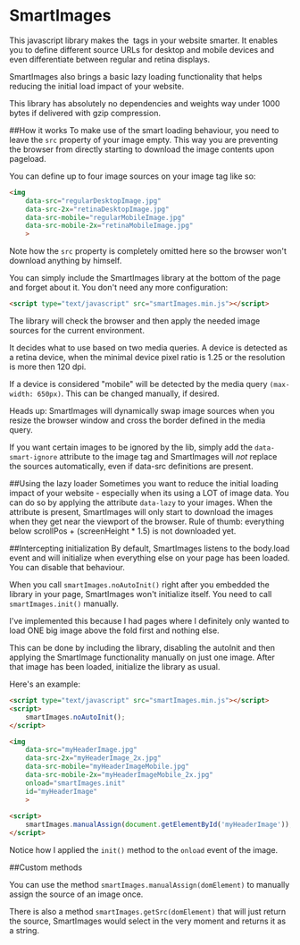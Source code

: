 SmartImages
===========

This javascript library makes the <img> tags in your website smarter. It enables you to define different source URLs
for desktop and mobile devices and even differentiate between regular and retina displays.

SmartImages also brings a basic lazy loading functionality that helps reducing the initial load impact of your website.

This library has absolutely no dependencies and weights way under 1000 bytes if delivered with gzip compression.


##How it works
To make use of the smart loading behaviour, you need to leave the `src` property of your image empty. This way you
are preventing the browser from directly starting to download the image contents upon pageload.

You can define up to four image sources on your image tag like so:

````html
<img
	data-src="regularDesktopImage.jpg"
	data-src-2x="retinaDesktopImage.jpg"
	data-src-mobile="regularMobileImage.jpg"
	data-src-mobile-2x="retinaMobileImage.jpg"
	>
````

Note how the `src` property is completely omitted here so the browser won't download anything by himself.

You can simply include the SmartImages library at the bottom of the page and forget about it. 
You don't need any more configuration:
   
````html
<script type="text/javascript" src="smartImages.min.js"></script>
````

The library will check the browser and then apply the needed image sources for the current environment.

It decides what to use based on two media queries. A device is detected as a retina device, when
the minimal device pixel ratio is 1.25 or the resolution is more then 120 dpi.

If a device is considered "mobile" will be detected by the media query `(max-width: 650px)`. This can be changed
manually, if desired.

Heads up: SmartImages will dynamically swap image sources when you resize the browser window
and cross the border defined in the media query.

If you want certain images to be ignored by the lib, simply add the `data-smart-ignore` attribute to the image tag
and SmartImages will _not_ replace the sources automatically, even if data-src definitions are present.


##Using the lazy loader
Sometimes you want to reduce the initial loading impact of your website - especially when
 its using a LOT of image data. You can do so by applying the attribute `data-lazy` to your
 images. When the attribute is present, SmartImages will only start to download the images
 when they get near the viewport of the browser. Rule of thumb: everything below
 scrollPos + (screenHeight * 1.5) is not downloaded yet.
  
##Intercepting initialization
By default, SmartImages listens to the body.load event and will initialize when everything
else on your page has been loaded. You can disable that behaviour.

When you call `smartImages.noAutoInit()` right after you embedded the library in your
page, SmartImages won't initialize itself. You need to call `smartImages.init()` manually.

I've implemented this because I had pages where I definitely only wanted to load ONE big
image above the fold first and nothing else.

This can be done by including the library, disabling the autoInit and then applying
the SmartImage functionality manually on just one image. After that image has been loaded,
initialize the library as usual.

Here's an example:

````html
<script type="text/javascript" src="smartImages.min.js"></script>
<script>
	smartImages.noAutoInit();
</script>

<img
	data-src="myHeaderImage.jpg"
	data-src-2x="myHeaderImage_2x.jpg"
	data-src-mobile="myHeaderImageMobile.jpg"
	data-src-mobile-2x="myHeaderImageMobile_2x.jpg"
	onload="smartImages.init"
	id="myHeaderImage"
	>
	
<script>
	smartImages.manualAssign(document.getElementById('myHeaderImage'));
</script>
````

Notice how I applied the `init()` method to the `onload` event of the image.

##Custom methods

You can use the method `smartImages.manualAssign(domElement)` to manually assign the source of an image once.

There is also a method `smartImages.getSrc(domElement)` that will just return the source, SmartImages would select
in the very moment and returns it as a string.